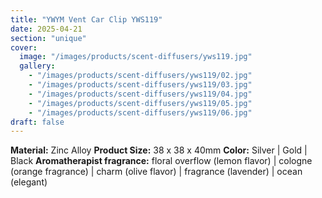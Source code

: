 ```yaml
---
title: "YWYM Vent Car Clip YWS119"
date: 2025-04-21
section: "unique"
cover:
  image: "/images/products/scent-diffusers/yws119.jpg"
  gallery:
    - "/images/products/scent-diffusers/yws119/02.jpg"
    - "/images/products/scent-diffusers/yws119/03.jpg"
    - "/images/products/scent-diffusers/yws119/04.jpg"
    - "/images/products/scent-diffusers/yws119/05.jpg"
    - "/images/products/scent-diffusers/yws119/06.jpg"
draft: false
---
```

**Material:** Zinc Alloy
**Product Size:** 38 x 38 x 40mm
**Color:** Silver | Gold | Black
**Aromatherapist fragrance:** floral overflow (lemon flavor) | cologne (orange fragrance) | charm (olive flavor) | fragrance (lavender) | ocean (elegant)
